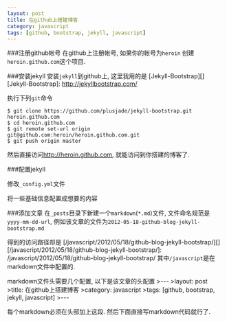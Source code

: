 ```yaml
---
layout: post
title: 在github上搭建博客
category: javascript
tags: [github, bootstrap, jekyll, javascript]
---
```


###注册github帐号
在github上注册帐号, 如果你的帐号为`heroin`
创建`heroin.github.com`这个项目.


###安装jekyll
安装`jekyll`到github上, 这里我用的是
[Jekyll-Bootstrap][]
  [Jekyll-Bootstrap]: http://jekyllbootstrap.com/

执行下列`git`命令

    $ git clone https://github.com/plusjade/jekyll-bootstrap.git heroin.github.com
    $ cd heroin.github.com
    $ git remote set-url origin git@github.com:heroin/heroin.github.com.git
    $ git push origin master

然后直接访问<http://heroin.github.com>, 就能访问到你搭建的博客了.

###配置jekyll

修改`_config.yml`文件

将一些基础信息配置成想要的内容


###添加文章
在`_posts`目录下新建一个`markdown`(`*.md`)文件,
文件命名规范是`yyyy-mm-dd-url`, 例如该文章的文件为`2012-05-18-github-blog-jekyll-bootstrap.md`

得到的访问路径却是
[/javascript/2012/05/18/github-blog-jekyll-bootstrap/][]
  [/javascript/2012/05/18/github-blog-jekyll-bootstrap/]: /javascript/2012/05/18/github-blog-jekyll-bootstrap/
其中`/javascript`是在markdown文件中配置的.


markdown文件头需要几个配置, 以下是该文章的头配置
    >---
    >layout: post
    >title: 在github上搭建博客
    >category: javascript
    >tags: [github, bootstrap, jekyll, javascript]
    >---

每个markdown必须在头部加上这段. 然后下面直接写markdown代码就行了.
